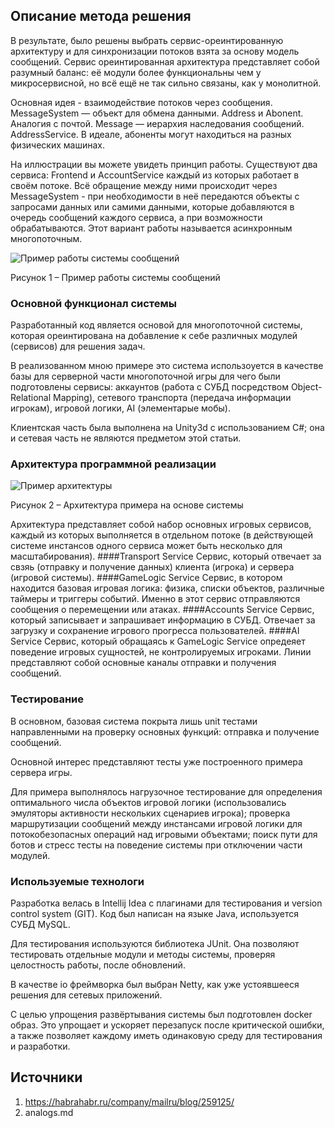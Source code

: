 ## Описание метода решения
В результате, было решены выбрать сервис-ореинтированную архитектуру и для синхронизации потоков взята за основу модель сообщений. Сервис ореинтированная архитектура представляет собой разумный баланс: её модули более функциональны чем у микросервисной, но всё ещё не так сильно связаны, как у монолитной.

Основная идея - взаимодействие потоков через сообщения. MessageSystem — объект для обмена данными. Address и Abonent. Аналогия с почтой. Message — иерархия наследования сообщений. AddressService. В идеале, абоненты могут находиться на разных физических машинах.

На иллюстрации вы можете увидеть принцип работы. Существуют два сервиса: Frontend и AccountService каждый из которых работает в своём потоке. Всё обращение между ними происходит через MessageSystem - при необходимости в неё передаются объекты с запросами данных или самими данными, которые добавляются в очередь сообщений каждого сервиса, а при возможности обрабатываются. Этот вариант работы называется асинхронным многопоточным.

![Пример работы системы сообщений](https://github.com/moevm/scientific_writing-2017/blob/ZaborovskiyEV/2303/ZaborovskiyEV/image/MessageSystem.png)

Рисунок 1 – Пример работы системы сообщений

### Основной функционал системы
Разработанный код является основой для многопоточной системы, которая ореинтирована на добавление к себе различных модулей (сервисов) для решения задач. 

В реализованном мною примере это система использоуется в качестве базы для серверной части многопоточной игры для чего были подготовлены сервисы: аккаунтов (работа с СУБД посредством Object-Relational Mapping), сетевого транспорта (передача информации игрокам), игровой логики, AI (элементарые мобы).

Клиентская часть была выполнена на Unity3d с использованием C#; она и сетевая часть не являются предметом этой статьи.

### Архитектура программной реализации
![Пример архитектуры](https://github.com/moevm/scientific_writing-2017/blob/ZaborovskiyEV/2303/ZaborovskiyEV/image/Architecture.png)

Рисунок 2 – Архитектура примера на основе системы

Архитектура представляет собой набор основных игровых сервисов, каждый из которых выполняется в отдельном потоке (в действующей системе инстансов одного сервиса может быть несколько для масштабирования). 
####Transport Service
Сервис, который отвечает за свзяь (отправку и получение данных) клиента (игрока) и сервера (игровой системы).
####GameLogic Service
Сервис, в котором находится базовая игровая логика: физика, списки объектов, различные таймеры и триггеры событий. Именно в этот сервис отправляются сообщения о перемещении или атаках.
####Accounts Service
Сервис, который записывает и запрашивает информацию в СУБД. Отвечает за загрузку и сохранение игрового прогресса пользователей.
####AI Service
Сервис, который обращаясь к GameLogic Service опредеяет поведение игровых сущностей, не контролируемых игроками.
Линии представляют собой основные каналы отправки и получения сообщений.

### Тестирование
В основном, базовая система покрыта лишь unit тестами направленными на проверку основных функций: отправка и получение сообщений. 

Основной интерес представляют тесты уже построенного примера сервера игры.

Для примера выполнялось нагрузочное тестирование для определения оптимального числа объектов игровой логики (использовались эмуляторы активности нескольких сценариев игрока); проверка маршрутизации сообщений между инстансами игровой логики для потокобезопасных операций над игровыми объектами; поиск пути для ботов и стресс тесты на поведение системы при отключении части модулей.

### Используемые технологи
Разработка велась в Intellij Idea с плагинами для тестирования и version control system (GIT). Код был написан на языке Java, используется СУБД MySQL.

Для тестирования используются библиотека JUnit. Она позволяют тестировать отдельные модули и методы системы, проверяя целостность работы, после обновлений.

В качестве io фреймворка был выбран Netty, как уже устоявшееся решения для сетевых приложений.

С целью упрощения развёртывания системы был подготовлен docker образ. Это упрощает и ускоряет перезапуск после критической ошибки, а также позволяет каждому иметь одинаковую среду для тестирования и разработки.

## Источники
1. https://habrahabr.ru/company/mailru/blog/259125/
2. analogs.md
